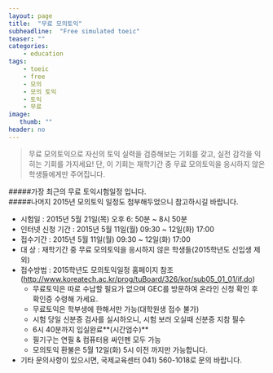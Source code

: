 ```yaml
---
layout: page
title:  "무료 모의토익"
subheadline:  "Free simulated toeic"
teaser: ""
categories:
    - education
tags:
    - toeic
    - free
    - 모의
    - 모의 토익
    - 토익
    - 무료
image:
   thumb: ""
header: no
---
```


> 무료 모의토익으로 자신의 토익 실력을 검증해보는 기회를 갖고, 실전 감각을 익히는 기회를 가지세요!
단, 이 기회는 재학기간 중 무료 모의토익을 응시하지 않은 학생들에게만 주어집니다.

#####가장 최근의 무료 토익시험일정 입니다.  
#####나머지 2015년 모의토익 일정도 첨부해두었으니 참고하시길 바랍니다.     

- 시험일 : 2015년 5월 21일(목) 오후 6: 50분 ~ 8시 50분
- 인터넷 신청 기간 : 2015년 5월 11일(월) 09:30 ~ 12일(화) 17:00
- 접수기간 : 2015년 5월 11일(월) 09:30 ~ 12일(화) 17:00
- 대 상 : 재학기간 중 무료 모의토익을 응시하지 않은 학생들(2015학년도 신입생 제외)
- 접수방법 : 2015학년도 모의토익일정 홈페이지 참조(<http://www.koreatech.ac.kr/prog/tuBoard/326/kor/sub05_01_01/if.do>)   
  - 무료토익은 따로 수납할 필요가 없으며 GEC를 방문하여 온라인 신청 확인 후 확인증 수령해 가세요.
  - 무료토익은 학부생에 한해서만 가능(대학원생 접수 불가)
  - 시험 당일 신분증 검사를 실시하오니, 시험 보러 오실때 신분증 지참 필수
  - 6시 40분까지 입실완료**(시간엄수)**
  - 필기구는 연필 & 컴퓨터용 싸인펜 모두 가능
  - 모의토익 환불은 5월 12일(화) 5시 이전 까지만 가능합니다.
- 기타 문의사항이 있으시면, 국제교육센터 041) 560-1018로 문의 바랍니다.
